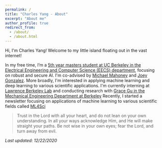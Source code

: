 ```yaml
---
permalink: /
title: "Charles Yang - About"
excerpt: "About me"
author_profile: true
redirect_from:
  - /about/
  - /about.html
---
```


Hi, I'm Charles Yang! Welcome to my little island floating out in the vast internet!

In my free time, I’m a [5th year masters student at UC Berkeley in the Electrical Engineering and Computer Science (EECS) department](https://eecs.berkeley.edu/academics/graduate/industry-programs/5yrms), focusing on robust and secure AI. I'm co-advised by [Michael Mahoney](https://www.stat.berkeley.edu/~mmahoney/) and [Joey Gonzalez](https://people.eecs.berkeley.edu/~jegonzal/). More broadly, I'm interested in applying machine learning and deep learning to various scientific applications. I'm currently interning at [Lawrence Berkeley Lab](https://www.lbl.gov/) and conducting research with [Grace Gu in the Mechanical Engineering Department at Berkeley](https://gu.berkeley.edu/)
Recently, I started a newsletter focusing on applications of machine learning to various scientific fields called [ML4Sci](https://ml4sci.substack.com/)

>    Trust in the Lord with all your heart, and do not lean on your own understanding. In all your ways acknowledge Him,
    and He will make straight your paths. Be not wise in your own eyes;
    fear the Lord, and turn away from evil.

*Last updated: 12/22/2020*

